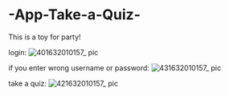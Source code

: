 # -App-Take-a-Quiz-
This is a toy for party!

login:
![401632010157_ pic](https://user-images.githubusercontent.com/36163586/133911494-cebebe50-9ba7-4c02-a5b4-b9423e4e7598.jpg)

if you enter wrong username or password:
![431632010157_ pic](https://user-images.githubusercontent.com/36163586/133911513-41e17473-9379-46ba-9581-65aaa643d80c.jpg)

take a quiz:
![421632010157_ pic](https://user-images.githubusercontent.com/36163586/133911517-f688c04c-2b0f-44f8-8a83-8efd50180a4a.jpg)
